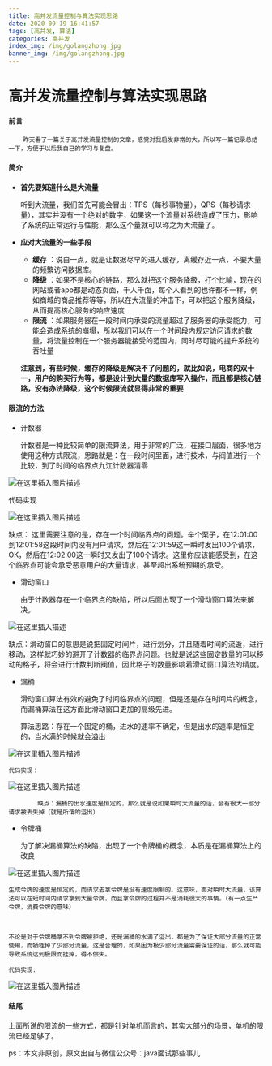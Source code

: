```yaml
---
title: 高并发流量控制与算法实现思路
date: 2020-09-19 16:41:57
tags: [高并发, 算法]
categories: 高并发
index_img: /img/golangzhong.jpg
banner_img: /img/golangzhong.jpg
---
```


# 高并发流量控制与算法实现思路

#### 前言

		昨天看了一篇关于高并发流量控制的文章，感觉对我启发非常的大，所以写一篇记录总结一下，方便于以后我自己的学习与复盘。

#### 简介

  * **首先要知道什么是大流量**

    听到大流量，我们首先可能会冒出：TPS（每秒事物量），QPS（每秒请求量），其实并没有一个绝对的数字，如果这一个流量对系统造成了压力，影响了系统的正常运行与性能，那么这个量就可以称之为大流量了。

* **应对大流量的一些手段**

  * **缓存** ：说白一点，就是让数据尽早的进入缓存，离缓存近一点，不要大量的频繁访问数据库。
  * **降级** ：如果不是核心的链路，那么就把这个服务降级，打个比喻，现在的网站或者app都是动态页面，千人千面，每个人看到的也许都不一样，例如商城的商品推荐等等，所以在大流量的冲击下，可以把这个服务降级，从而提高核心服务的响应速度
  * **限流** ：如果服务器在一段时间内承受的流量超过了服务器的承受能力，可能会造成系统的崩塌，所以我们可以在一个时间段内规定访问请求的数量，将流量控制在一个服务器能接受的范围内，同时尽可能的提升系统的吞吐量

  **注意到，有些时候，缓存的降级是解决不了问题的，就比如说，电商的双十一，用户的购买行为等，都是设计到大量的数据库写入操作，而且都是核心链路，没有办法降级，这个时候限流就显得非常的重要**



#### 限流的方法

 * 计数器

   计数器是一种比较简单的限流算法，用于非常的广泛，在接口层面，很多地方使用这种方式限流，思路就是：在一段时间里面，进行技术，与阀值进行一个比较，到了时间的临界点九江计数器清零

![在这里插入图片描述](https://img-blog.csdnimg.cn/20200724163159545.png?x-oss-process=image/watermark,type_ZmFuZ3poZW5naGVpdGk,shadow_10,text_aHR0cHM6Ly9ibG9nLmNzZG4ubmV0L3dlaXhpbl80MzkxNDQ4NA==,size_16,color_FFFFFF,t_70)


   代码实现

   	

![在这里插入图片描述](https://img-blog.csdnimg.cn/20200724163218457.png?x-oss-process=image/watermark,type_ZmFuZ3poZW5naGVpdGk,shadow_10,text_aHR0cHM6Ly9ibG9nLmNzZG4ubmV0L3dlaXhpbl80MzkxNDQ4NA==,size_16,color_FFFFFF,t_70)



缺点： 这里需要注意的是，存在一个时间临界点的问题。举个栗子，在12:01:00到12:01:58这段时间内没有用户请求，然后在12:01:59这一瞬时发出100个请求，OK，然后在12:02:00这一瞬时又发出了100个请求。这里你应该能感受到，在这个临界点可能会承受恶意用户的大量请求，甚至超出系统预期的承受。



* 滑动窗口

  由于计数器存在一个临界点的缺陷，所以后面出现了一个滑动窗口算法来解决。

![在这里插入描述](https://img-blog.csdnimg.cn/20200724163238678.png?x-oss-process=image/watermark,type_ZmFuZ3poZW5naGVpdGk,shadow_10,text_aHR0cHM6Ly9ibG9nLmNzZG4ubmV0L3dlaXhpbl80MzkxNDQ4NA==,size_16,color_FFFFFF,t_70)


  缺点：滑动窗口的意思是说把固定时间片，进行划分，并且随着时间的流逝，进行移动，这样就巧妙的避开了计数器的临界点问题。也就是说这些固定数量的可以移动的格子，将会进行计数判断阀值，因此格子的数量影响着滑动窗口算法的精度。



* 漏桶

  滑动窗口算法有效的避免了时间临界点的问题，但是还是存在时间片的概念，而漏桶算法在这方面比滑动窗口更加的高级先进。

  算法思路：存在一个固定的桶，进水的速率不确定，但是出水的速率是恒定的，当水满的时候就会溢出

![在这里插入图片描述](https://img-blog.csdnimg.cn/20200724163257674.png?x-oss-process=image/watermark,type_ZmFuZ3poZW5naGVpdGk,shadow_10,text_aHR0cHM6Ly9ibG9nLmNzZG4ubmV0L3dlaXhpbl80MzkxNDQ4NA==,size_16,color_FFFFFF,t_70)


	代码实现：



![在这里插入图片描述](https://img-blog.csdnimg.cn/20200724163310167.png?x-oss-process=image/watermark,type_ZmFuZ3poZW5naGVpdGk,shadow_10,text_aHR0cHM6Ly9ibG9nLmNzZG4ubmV0L3dlaXhpbl80MzkxNDQ4NA==,size_16,color_FFFFFF,t_70)


			缺点：漏桶的出水速度是恒定的，那么就是说如果瞬时大流量的话，会有很大一部分请求被丢失掉（就是所谓的溢出）



* 令牌桶

  为了解决漏桶算法的缺陷，出现了一个令牌桶的概念，本质是在漏桶算法上的改良

![在这里插入图片描述](https://img-blog.csdnimg.cn/20200724163322892.png?x-oss-process=image/watermark,type_ZmFuZ3poZW5naGVpdGk,shadow_10,text_aHR0cHM6Ly9ibG9nLmNzZG4ubmV0L3dlaXhpbl80MzkxNDQ4NA==,size_16,color_FFFFFF,t_70)


	生成令牌的速度是恒定的，而请求去拿令牌是没有速度限制的。这意味，面对瞬时大流量，该算法可以在短时间内请求拿到大量令牌，而且拿令牌的过程并不是消耗很大的事情。（有一点生产令牌，消费令牌的意味）



	不论是对于令牌桶拿不到令牌被拒绝，还是漏桶的水满了溢出，都是为了保证大部分流量的正常使用，而牺牲掉了少部分流量，这是合理的，如果因为极少部分流量需要保证的话，那么就可能导致系统达到极限而挂掉，得不偿失。
	
	代码实现:



![在这里插入图片描述](https://img-blog.csdnimg.cn/20200724163336480.png?x-oss-process=image/watermark,type_ZmFuZ3poZW5naGVpdGk,shadow_10,text_aHR0cHM6Ly9ibG9nLmNzZG4ubmV0L3dlaXhpbl80MzkxNDQ4NA==,size_16,color_FFFFFF,t_70)






#### 结尾

上面所说的限流的一些方式，都是针对单机而言的，其实大部分的场景，单机的限流已经足够了。

ps：本文非原创，原文出自与微信公众号：java面试那些事儿